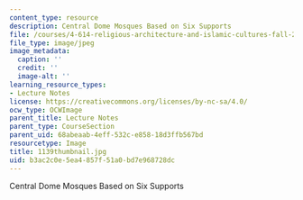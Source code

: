 ```yaml
---
content_type: resource
description: Central Dome Mosques Based on Six Supports
file: /courses/4-614-religious-architecture-and-islamic-cultures-fall-2002/b3ac2c0e5ea4857f51a0bd7e968728dc_1139thumbnail.jpg
file_type: image/jpeg
image_metadata:
  caption: ''
  credit: ''
  image-alt: ''
learning_resource_types:
- Lecture Notes
license: https://creativecommons.org/licenses/by-nc-sa/4.0/
ocw_type: OCWImage
parent_title: Lecture Notes
parent_type: CourseSection
parent_uid: 68abeaab-4eff-532c-e858-18d3ffb567bd
resourcetype: Image
title: 1139thumbnail.jpg
uid: b3ac2c0e-5ea4-857f-51a0-bd7e968728dc
---
```

Central Dome Mosques Based on Six Supports